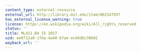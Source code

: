 ```yaml
---
content_type: external-resource
external_url: http://library.mit.edu/item/002547937
has_external_license_warning: true
license: https://en.wikipedia.org/wiki/All_rights_reserved
status: ''
title: ML421.B4 I5 2017
uid: ee0712a0-1fda-4a48-bfae-ecd4dbc38b02
wayback_url: ''
---
```

